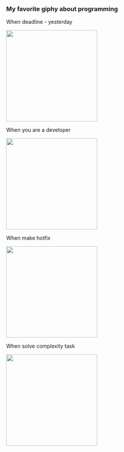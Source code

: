 ### My favorite giphy about programming

When deadline - yesterday

<img src="https://media.giphy.com/media/LmNwrBhejkK9EFP504/giphy.gif" width="245">

When you are a developer

<img src="https://media.giphy.com/media/MGdfeiKtEiEPS/giphy.gif" width="245">

When make hotfix

<img src="https://media.giphy.com/media/13HgwGsXF0aiGY/giphy.gif" width="245">

When solve complexity task

<img src="https://media.giphy.com/media/zOvBKUUEERdNm/giphy.gif" width="245">
